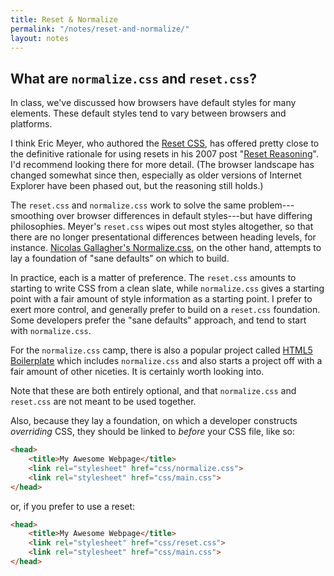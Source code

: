 ```yaml
---
title: Reset & Normalize
permalink: "/notes/reset-and-normalize/"
layout: notes
---
```


What are `normalize.css` and `reset.css`?
-----------------------------------------

In class, we've discussed how browsers have default styles for many elements. These default styles tend to vary between browsers and platforms.

I think Eric Meyer, who authored the [Reset CSS](http://meyerweb.com/eric/tools/css/reset/), has offered pretty close to the definitive rationale for using resets in his 2007 post "[Reset Reasoning](http://meyerweb.com/eric/thoughts/2007/04/18/reset-reasoning/)". I'd recommend looking there for more detail. (The browser landscape has changed somewhat since then, especially as older versions of Internet Explorer have been phased out, but the reasoning still holds.)

The `reset.css` and `normalize.css` work to solve the same problem---smoothing over browser differences in default styles---but have differing philosophies. Meyer's `reset.css` wipes out most styles altogether, so that there are no longer presentational differences between heading levels, for instance. [Nicolas Gallagher's Normalize.css](http://necolas.github.io/normalize.css/), on the other hand, attempts to lay a foundation of "sane defaults" on which to build.

In practice, each is a matter of preference. The `reset.css` amounts to starting to write CSS from a clean slate, while `normalize.css` gives a starting point with a fair amount of style information as a starting point. I prefer to exert more control, and generally prefer to build on a `reset.css` foundation. Some developers prefer the "sane defaults" approach, and tend to start with `normalize.css`.

For the `normalize.css` camp, there is also a popular project called [HTML5 Boilerplate](http://html5boilerplate.com) which includes `normalize.css` and also starts a project off with a fair amount of other niceties. It is certainly worth looking into.

Note that these are both entirely optional, and that `normalize.css` and `reset.css` are not meant to be used together.

Also, because they lay a foundation, on which a developer constructs *overriding* CSS, they should be linked to *before* your CSS file, like so:

```html
<head>
	<title>My Awesome Webpage</title>
	<link rel="stylesheet" href="css/normalize.css">
	<link rel="stylesheet" href="css/main.css">
</head>
```

or, if you prefer to use a reset:

```html
<head>
	<title>My Awesome Webpage</title>
	<link rel="stylesheet" href="css/reset.css">
	<link rel="stylesheet" href="css/main.css">
</head>
```